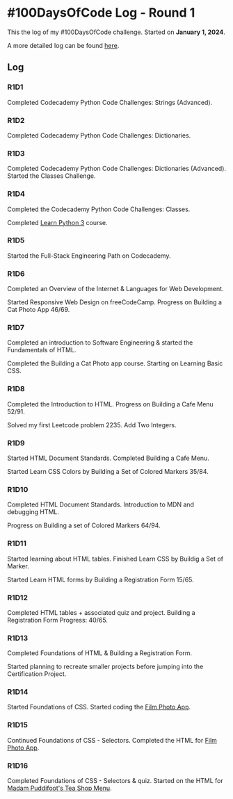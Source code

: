 # #100DaysOfCode Log - Round 1 

This the log of my #100DaysOfCode challenge. Started on **January 1, 2024**.

A more detailed log can be found [here](round1-log.md). 

## Log

### R1D1 
Completed Codecademy Python Code Challenges: Strings (Advanced).

### R1D2
Completed Codecademy Python Code Challenges: Dictionaries. 

### R1D3 
Completed Codecademy Python Code Challenges: Dictionaries (Advanced).
Started the Classes Challenge.

### R1D4
Completed the Codecademy Python Code Challenges: Classes.

Completed [Learn Python 3](https://www.codecademy.com/enrolled/courses/learn-python-3) course. 

### R1D5
Started the Full-Stack Engineering Path on Codecademy. 

### R1D6 
Completed an Overview of the Internet & Languages for Web Development. 

Started Responsive Web Design on freeCodeCamp. Progress on Building a Cat Photo App 46/69. 

### R1D7 
Completed an introduction to Software Engineering & started the Fundamentals of HTML.

Completed the Building a Cat Photo app course. Starting on Learning Basic CSS. 

### R1D8 
Completed the Introduction to HTML. Progress on Building a Cafe Menu 52/91. 

Solved my first Leetcode problem 2235. Add Two Integers.

### R1D9
Started HTML Document Standards. Completed Building a Cafe Menu.

Started Learn CSS Colors by Building a Set of Colored Markers 35/84.

### R1D10 
Completed HTML Document Standards. Introduction to MDN and debugging HTML.

Progress on Building a set of Colored Markers 64/94. 

### R1D11 
Started learning about HTML tables. Finished Learn CSS by Buildig a Set of Marker. 

Started Learn HTML forms by Building a Registration Form 15/65.

### R1D12
Completed HTML tables + associated quiz and project. Building a Registration Form Progress: 40/65.

### R1D13 
Completed Foundations of HTML & Building a Registration Form. 

Started planning to recreate smaller projects before jumping into the Certification Project. 

### R1D14 
Started Foundations of CSS. Started coding the [Film Photo App](https://codepen.io/ornellion/pen/Rwdodbp). 

### R1D15 
Continued Foundations of CSS - Selectors. Completed the HTML for [Film Photo App](https://codepen.io/ornellion/pen/Rwdodbp).

### R1D16 
Completed Foundations of CSS - Selectors & quiz. Started on the HTML for [Madam Puddifoot's Tea Shop Menu](https://codepen.io/ornellion/pen/LYaxgBK).
